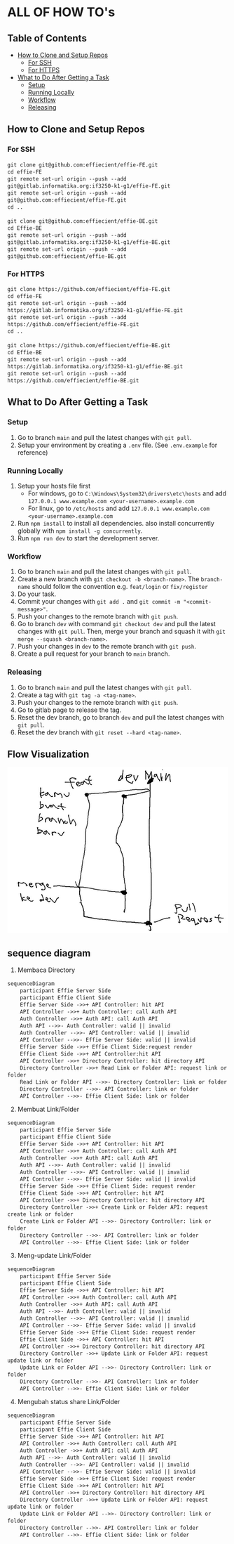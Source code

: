 # ALL OF HOW TO's

## Table of Contents

- [How to Clone and Setup Repos](#how-to-clone-and-setup-repos)
  - [For SSH](#for-ssh)
  - [For HTTPS](#for-https)
- [What to Do After Getting a Task](#what-to-do-after-getting-a-task)
  - [Setup](#setup)
  - [Running Locally](#running-locally)
  - [Workflow](#workflow)
  - [Releasing](#releasing)

## How to Clone and Setup Repos

### For SSH

```
git clone git@github.com:effiecient/effie-FE.git
cd effie-FE
git remote set-url origin --push --add git@gitlab.informatika.org:if3250-k1-g1/effie-FE.git
git remote set-url origin --push --add git@github.com:effiecient/effie-FE.git
cd ..

git clone git@github.com:effiecient/effie-BE.git
cd Effie-BE
git remote set-url origin --push --add git@gitlab.informatika.org:if3250-k1-g1/effie-BE.git
git remote set-url origin --push --add git@github.com:effiecient/effie-BE.git
```

### For HTTPS

```
git clone https://github.com/effiecient/effie-FE.git
cd effie-FE
git remote set-url origin --push --add https://gitlab.informatika.org/if3250-k1-g1/effie-FE.git
git remote set-url origin --push --add https://github.com/effiecient/effie-FE.git
cd ..

git clone https://github.com/effiecient/effie-BE.git
cd Effie-BE
git remote set-url origin --push --add https://gitlab.informatika.org/if3250-k1-g1/effie-BE.git
git remote set-url origin --push --add https://github.com/effiecient/effie-BE.git
```

## What to Do After Getting a Task

### Setup

1. Go to branch `main` and pull the latest changes with `git pull`.
2. Setup your environment by creating a `.env` file. (See `.env.example` for reference)

### Running Locally

1. Setup your hosts file first
   - For windows, go to `C:\Windows\System32\drivers\etc\hosts` and add `127.0.0.1 www.example.com <your-username>.example.com`
   - For linux, go to `/etc/hosts` and add `127.0.0.1 www.example.com <your-username>.example.com`
2. Run `npm install` to install all dependencies. also install concurrently globally with `npm install -g concurrently`.
3. Run `npm run dev` to start the development server.

### Workflow

1. Go to branch `main` and pull the latest changes with `git pull`.
2. Create a new branch with `git checkout -b <branch-name>`. The `branch-name` should follow the convention e.g. `feat/login` or `fix/register`
3. Do your task.
4. Commit your changes with `git add .` and `git commit -m "<commit-message>"`.
5. Push your changes to the remote branch with `git push`.
6. Go to branch `dev` with command `git checkout dev` and pull the latest changes with `git pull`. Then, merge your branch and squash it with `git merge --squash <branch-name>`.
7. Push your changes in `dev` to the remote branch with `git push`.
8. Create a pull request for your branch to `main` branch.

### Releasing

1. Go to branch `main` and pull the latest changes with `git pull`.
2. Create a tag with `git tag -a <tag-name>`.
3. Push your changes to the remote branch with `git push`.
4. Go to gitlab page to release the tag.
5. Reset the dev branch, go to branch `dev` and pull the latest changes with `git pull`.
6. Reset the dev branch with `git reset --hard <tag-name>`.

## Flow Visualization

![Flow Visualization](flow-vis.jpg)

## sequence diagram

1. Membaca Directory

```mermaid
sequenceDiagram
    participant Effie Server Side
    participant Effie Client Side
    Effie Server Side ->>+ API Controller: hit API
    API Controller ->>+ Auth Controller: call Auth API
    Auth Controller ->>+ Auth API: call Auth API
    Auth API -->>- Auth Controller: valid || invalid
    Auth Controller -->>- API Controller: valid || invalid
    API Controller -->>- Effie Server Side: valid || invalid
    Effie Server Side ->>+ Effie Client Side:request render
    Effie Client Side ->>+ API Controller:hit API
    API Controller ->>+ Directory Controller: hit directory API
    Directory Controller ->>+ Read Link or Folder API: request link or folder
    Read Link or Folder API -->>- Directory Controller: link or folder
    Directory Controller -->>- API Controller: link or folder
    API Controller -->>- Effie Client Side: link or folder
```

2. Membuat Link/Folder

```mermaid
sequenceDiagram
    participant Effie Server Side
    participant Effie Client Side
    Effie Server Side ->>+ API Controller: hit API
    API Controller ->>+ Auth Controller: call Auth API
    Auth Controller ->>+ Auth API: call Auth API
    Auth API -->>- Auth Controller: valid || invalid
    Auth Controller -->>- API Controller: valid || invalid
    API Controller -->>- Effie Server Side: valid || invalid
    Effie Server Side ->>+ Effie Client Side: request render
    Effie Client Side ->>+ API Controller: hit API
    API Controller ->>+ Directory Controller: hit directory API
    Directory Controller ->>+ Create Link or Folder API: request create link or folder
    Create Link or Folder API -->>- Directory Controller: link or folder
    Directory Controller -->>- API Controller: link or folder
    API Controller -->>- Effie Client Side: link or folder
```

3. Meng-update Link/Folder

```mermaid
sequenceDiagram
    participant Effie Server Side
    participant Effie Client Side
    Effie Server Side ->>+ API Controller: hit API
    API Controller ->>+ Auth Controller: call Auth API
    Auth Controller ->>+ Auth API: call Auth API
    Auth API -->>- Auth Controller: valid || invalid
    Auth Controller -->>- API Controller: valid || invalid
    API Controller -->>- Effie Server Side: valid || invalid
    Effie Server Side ->>+ Effie Client Side: request render
    Effie Client Side ->>+ API Controller: hit API
    API Controller ->>+ Directory Controller: hit directory API
    Directory Controller ->>+ Update Link or Folder API: request update link or folder
    Update Link or Folder API -->>- Directory Controller: link or folder
    Directory Controller -->>- API Controller: link or folder
    API Controller -->>- Effie Client Side: link or folder
```

4. Mengubah status share Link/Folder

```mermaid
sequenceDiagram
    participant Effie Server Side
    participant Effie Client Side
    Effie Server Side ->>+ API Controller: hit API
    API Controller ->>+ Auth Controller: call Auth API
    Auth Controller ->>+ Auth API: call Auth API
    Auth API -->>- Auth Controller: valid || invalid
    Auth Controller -->>- API Controller: valid || invalid
    API Controller -->>- Effie Server Side: valid || invalid
    Effie Server Side ->>+ Effie Client Side: request render
    Effie Client Side ->>+ API Controller: hit API
    API Controller ->>+ Directory Controller: hit directory API
    Directory Controller ->>+ Update Link or Folder API: request update link or folder
    Update Link or Folder API -->>- Directory Controller: link or folder
    Directory Controller -->>- API Controller: link or folder
    API Controller -->>- Effie Client Side: link or folder
```
